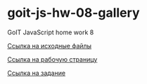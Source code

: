# goit-js-hw-08-gallery

GoIT JavaScript home work 8

[Ссылка на исходные файлы](https://github.com/Rina-Silver/goit-js-hw-08-gallery)

[Ссылка на рабочую страницу](https://rina-silver.github.io/goit-js-hw-08-gallery/)

[Ссылка на задание](https://github.com/goitacademy/javascript-homework/tree/main/homework-08)
